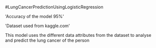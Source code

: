 #LungCancerPredictionUsingLogisticRegression

'Accuracy of the model 95%'

'Dataset used from kaggle.com'

This model uses the different data attributes from the dataset to analyse and predict the lung cancer of the person

